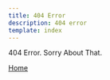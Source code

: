 ```yaml
---
title: 404 Error
description: 404 error
template: index
---
```

404 Error. Sorry About That.

<a href="http://harrypark.io/cms/flatfile">Home</a>